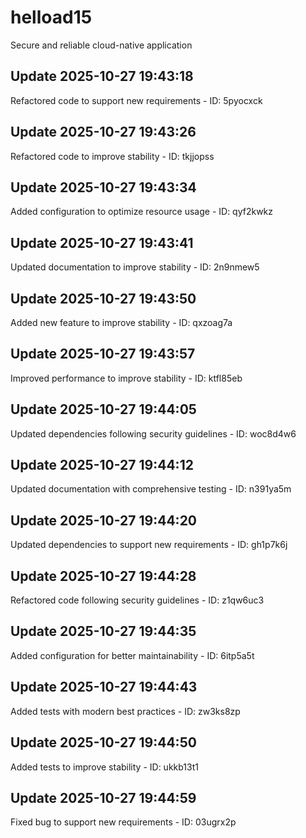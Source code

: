 # helload15
Secure and reliable cloud-native application

## Update 2025-10-27 19:43:18
Refactored code to support new requirements - ID: 5pyocxck


## Update 2025-10-27 19:43:26
Refactored code to improve stability - ID: tkjjopss


## Update 2025-10-27 19:43:34
Added configuration to optimize resource usage - ID: qyf2kwkz


## Update 2025-10-27 19:43:41
Updated documentation to improve stability - ID: 2n9nmew5


## Update 2025-10-27 19:43:50
Added new feature to improve stability - ID: qxzoag7a


## Update 2025-10-27 19:43:57
Improved performance to improve stability - ID: ktfl85eb


## Update 2025-10-27 19:44:05
Updated dependencies following security guidelines - ID: woc8d4w6


## Update 2025-10-27 19:44:12
Updated documentation with comprehensive testing - ID: n391ya5m


## Update 2025-10-27 19:44:20
Updated dependencies to support new requirements - ID: gh1p7k6j


## Update 2025-10-27 19:44:28
Refactored code following security guidelines - ID: z1qw6uc3


## Update 2025-10-27 19:44:35
Added configuration for better maintainability - ID: 6itp5a5t


## Update 2025-10-27 19:44:43
Added tests with modern best practices - ID: zw3ks8zp


## Update 2025-10-27 19:44:50
Added tests to improve stability - ID: ukkb13t1


## Update 2025-10-27 19:44:59
Fixed bug to support new requirements - ID: 03ugrx2p


